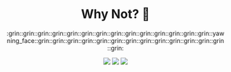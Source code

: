 <h1 align="center">Why Not? 🤔</h1>
<p align="center">:grin::grin::grin::grin::grin::grin::grin::grin::grin::grin::grin::grin::grin::grin::yawning_face::grin::grin::grin::grin::grin::grin::grin::grin::grin::grin::grin::grin::grin::grin:</p>

<div align="center"> 
  <a href="https://www.linkedin.com/in/brunoteixeiradearaujo/" target="_blank"><img src="https://img.shields.io/badge/-LinkedIn-%230077B5?style=for-the-badge&logo=linkedin&logoColor=white" target="_blank"></a>   
  <a href="https://www.instagram.com/bruno.tda/" target="_blank"><img src="https://img.shields.io/badge/Instagram-E4405F?style=for-the-badge&logo=instagram&logoColor=white" target="_blank"></a>
  <a href="https://thenewscc.com.br/indicacao?grsf=ruxh0i" target="_blank"><img src="https://img.shields.io/badge/☕The News-FCCD07?style=for-the-badge&logo=☕The News&logoColor=white" target="_blank"></a>
</div>


